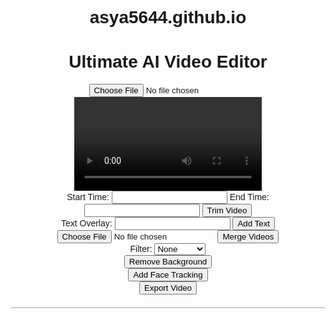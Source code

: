 # asya5644.github.io
<!DOCTYPE html>
<html lang="en">
<head>
    <meta charset="UTF-8">
    <meta name="viewport" content="width=device-width, initial-scale=1.0">
    <title>Ultimate AI Video Editor</title>
    <script src="https://cdn.jsdelivr.net/npm/@ffmpeg/ffmpeg@0.10.0"></script>
    <script src="https://cdn.jsdelivr.net/npm/@tensorflow/tfjs"></script>
    <script src="https://cdn.jsdelivr.net/npm/@tensorflow-models/body-pix"></script>
    <script src="https://cdnjs.cloudflare.com/ajax/libs/p5.js/1.4.0/p5.js"></script>
    <style>
        body { font-family: Arial, sans-serif; text-align: center; }
        canvas { display: block; margin: 20px auto; border: 1px solid #ccc; }
    </style>
</head>
<body>
    <h1>Ultimate AI Video Editor</h1>
    <input type="file" id="videoUpload" accept="video/*">
    <video id="videoPlayer" controls></video>
    <br>
    <label>Start Time: <input type="number" id="startTime" min="0"></label>
    <label>End Time: <input type="number" id="endTime" min="0"></label>
    <button onclick="trimVideo()">Trim Video</button>
    <br>
    <label>Text Overlay: <input type="text" id="overlayText"></label>
    <button onclick="addTextOverlay()">Add Text</button>
    <br>
    <input type="file" id="mergeVideoUpload" accept="video/*">
    <button onclick="mergeVideos()">Merge Videos</button>
    <br>
    <label>Filter: 
        <select id="filterSelect" onchange="applyFilter()">
            <option value="none">None</option>
            <option value="grayscale">Grayscale</option>
            <option value="sepia">Sepia</option>
            <option value="invert">Invert</option>
        </select>
    </label>
    <br>
    <button onclick="removeBackground()">Remove Background</button>
    <br>
    <button onclick="addFaceTracking()">Add Face Tracking</button>
    <br>
    <button onclick="exportVideo()">Export Video</button>
    <canvas id="videoCanvas"></canvas>
    <script>
        const { createFFmpeg, fetchFile } = FFmpeg;
        const ffmpeg = createFFmpeg({ log: true });
        let video = document.getElementById("videoPlayer");
        let canvas = document.getElementById("videoCanvas");
        let ctx = canvas.getContext("2d");

        document.getElementById("videoUpload").addEventListener("change", function(event) {
            let file = event.target.files[0];
            if (file) {
                let url = URL.createObjectURL(file);
                video.src = url;
            }
        });

        function trimVideo() {
            let start = parseFloat(document.getElementById("startTime").value);
            let end = parseFloat(document.getElementById("endTime").value);
            if (!isNaN(start) && !isNaN(end) && start < end) {
                video.currentTime = start;
                setTimeout(() => video.pause(), (end - start) * 1000);
            }
        }

        function addTextOverlay() {
            let overlayText = document.getElementById("overlayText").value;
            canvas.width = video.videoWidth;
            canvas.height = video.videoHeight;
            ctx.drawImage(video, 0, 0, canvas.width, canvas.height);
            ctx.font = "30px Arial";
            ctx.fillStyle = "white";
            ctx.fillText(overlayText, 50, 50);
        }

        function mergeVideos() {
            alert("Video merging feature with FFmpeg.js is under development.");
        }

        function applyFilter() {
            let filter = document.getElementById("filterSelect").value;
            video.style.filter = filter;
        }

        async function removeBackground() {
            const net = await bodyPix.load();
            const segmentation = await net.segmentPerson(video);
            const mask = bodyPix.toMask(segmentation);
            ctx.putImageData(mask, 0, 0);
        }

        function addFaceTracking() {
            alert("Face tracking feature is under development.");
        }

        async function exportVideo() {
            if (!ffmpeg.isLoaded()) await ffmpeg.load();
            const inputFile = document.getElementById("videoUpload").files[0];
            if (!inputFile) {
                alert("Please upload a video first.");
                return;
            }
            
            ffmpeg.FS('writeFile', 'input.mp4', await fetchFile(inputFile));
            await ffmpeg.run('-i', 'input.mp4', 'output.mp4');
            
            const data = ffmpeg.FS('readFile', 'output.mp4');
            const url = URL.createObjectURL(new Blob([data.buffer], { type: 'video/mp4' }));
            const a = document.createElement('a');
            a.href = url;
            a.download = 'edited_video.mp4';
            document.body.appendChild(a);
            a.click();
            document.body.removeChild(a);
        }
    </script>
</body>
</html>
